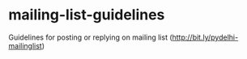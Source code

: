 # mailing-list-guidelines
Guidelines for posting or replying on mailing list (http://bit.ly/pydelhi-mailinglist)
